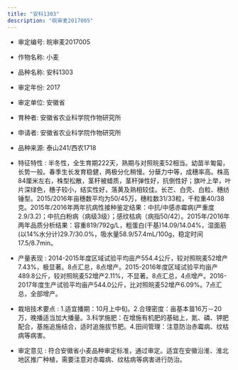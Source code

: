 ```yaml
---
title: "安科1303"
description: "皖审麦2017005"
---
```

* 审定编号:  皖审麦2017005

*  作物名称:  小麦

*  品种名称:  安科1303

*  审定年份:  2017

*  审定单位:  安徽省

* 育种者:  安徽省农业科学院作物研究所

*  申请者:  安徽省农业科学院作物研究所

*  品种来源:  泰山241/西农1718

*  特征特性 : 
半冬性，全生育期222天，熟期与对照皖麦52相当。幼苗半匍匐，长势一般。春季生长发育稳健，两极分化稍慢。分蘖力中等，成穗率高。株高84厘米左右，株型松散，茎秆被蜡质，茎秆弹性好，抗倒性好；旗叶上举，叶片深绿色，穗子较小，结实性好，落黄及熟相较佳。长芒、白壳、白粒、穗纺锤型。2015/2016年亩穗数平均为50/45万，穗粒数31/33粒，千粒重40/38克。2015年/2016年两年抗病性接种鉴定结果：中抗/中感赤霉病(严重度2.9/3.2)；中抗白粉病（病级3级）；感纹枯病（病指50/42）。2015年/2016年两年品质分析结果：容重819/792g/L，粗蛋白(干基)14.09/14.04%，湿面筋(以14%水分计)29.7/30.0%，吸水量58.9/57.4mL/100g，稳定时间17.5/8.7min。
 
*  产量表现 : 
2014-2015年度区域试验平均亩产554.4公斤，较对照皖麦52增产7.43%，极显著。8点汇总，8点增产。2015-2016年度区域试验平均亩产489.8公斤，较对照皖麦52增产2.11%，不显著。8点汇总，4点增产。2016-2017年度生产试验平均亩产544.0公斤，比对照皖麦52增产6.09%。7点汇总，全部增产。

*  栽培技术要点 : 
 1.适宜播期：10月上中旬。2.合理密度：亩基本苗16万－20万，晚播适当加大播量。3.科学施肥：在增施有机肥的基础上，氮、磷、钾肥配合，基施追施结合，适时追施拔节肥。4.田间管理：注意防治赤霉病、纹枯病等病害。

*  审定意见 : 
符合安徽省小麦品种审定标准，通过审定。适宜在安徽沿淮、淮北地区推广种植，需要注意对赤霉病、纹枯病等病害进行防治。
